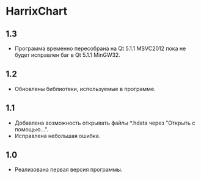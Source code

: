 HarrixChart
=================

1.3
---------------
 * Программа временно пересобрана на Qt 5.1.1 MSVC2012 пока не будет исправлен баг в Qt 5.1.1 MinGW32.

1.2
---------------
 * Обновлены библиотеки, используемые в программе.

1.1
---------------
 * Добавлена возможность открывать файлы *.hdata через "Открыть с помощью...".
 * Исправлена небольшая ошибка.

1.0
---------------
 * Реализована первая версия программы.